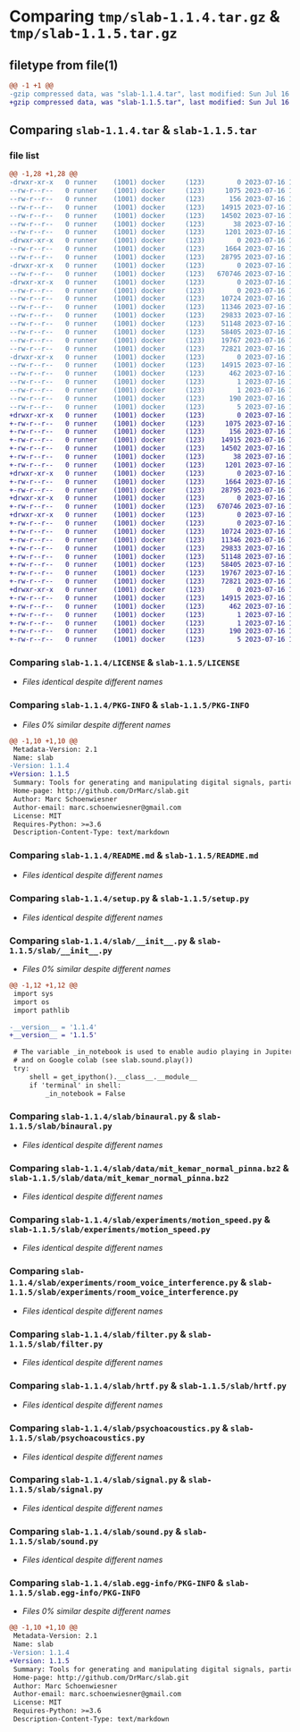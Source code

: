 # Comparing `tmp/slab-1.1.4.tar.gz` & `tmp/slab-1.1.5.tar.gz`

## filetype from file(1)

```diff
@@ -1 +1 @@
-gzip compressed data, was "slab-1.1.4.tar", last modified: Sun Jul 16 11:42:46 2023, max compression
+gzip compressed data, was "slab-1.1.5.tar", last modified: Sun Jul 16 17:44:53 2023, max compression
```

## Comparing `slab-1.1.4.tar` & `slab-1.1.5.tar`

### file list

```diff
@@ -1,28 +1,28 @@
-drwxr-xr-x   0 runner    (1001) docker     (123)        0 2023-07-16 11:42:46.724534 slab-1.1.4/
--rw-r--r--   0 runner    (1001) docker     (123)     1075 2023-07-16 11:42:36.000000 slab-1.1.4/LICENSE
--rw-r--r--   0 runner    (1001) docker     (123)      156 2023-07-16 11:42:36.000000 slab-1.1.4/MANIFEST.in
--rw-r--r--   0 runner    (1001) docker     (123)    14915 2023-07-16 11:42:46.724534 slab-1.1.4/PKG-INFO
--rw-r--r--   0 runner    (1001) docker     (123)    14502 2023-07-16 11:42:36.000000 slab-1.1.4/README.md
--rw-r--r--   0 runner    (1001) docker     (123)       38 2023-07-16 11:42:46.724534 slab-1.1.4/setup.cfg
--rw-r--r--   0 runner    (1001) docker     (123)     1201 2023-07-16 11:42:36.000000 slab-1.1.4/setup.py
-drwxr-xr-x   0 runner    (1001) docker     (123)        0 2023-07-16 11:42:46.724534 slab-1.1.4/slab/
--rw-r--r--   0 runner    (1001) docker     (123)     1664 2023-07-16 11:42:36.000000 slab-1.1.4/slab/__init__.py
--rw-r--r--   0 runner    (1001) docker     (123)    28795 2023-07-16 11:42:36.000000 slab-1.1.4/slab/binaural.py
-drwxr-xr-x   0 runner    (1001) docker     (123)        0 2023-07-16 11:42:46.724534 slab-1.1.4/slab/data/
--rw-r--r--   0 runner    (1001) docker     (123)   670746 2023-07-16 11:42:36.000000 slab-1.1.4/slab/data/mit_kemar_normal_pinna.bz2
-drwxr-xr-x   0 runner    (1001) docker     (123)        0 2023-07-16 11:42:46.724534 slab-1.1.4/slab/experiments/
--rw-r--r--   0 runner    (1001) docker     (123)        0 2023-07-16 11:42:36.000000 slab-1.1.4/slab/experiments/__init__.py
--rw-r--r--   0 runner    (1001) docker     (123)    10724 2023-07-16 11:42:36.000000 slab-1.1.4/slab/experiments/motion_speed.py
--rw-r--r--   0 runner    (1001) docker     (123)    11346 2023-07-16 11:42:36.000000 slab-1.1.4/slab/experiments/room_voice_interference.py
--rw-r--r--   0 runner    (1001) docker     (123)    29833 2023-07-16 11:42:36.000000 slab-1.1.4/slab/filter.py
--rw-r--r--   0 runner    (1001) docker     (123)    51148 2023-07-16 11:42:36.000000 slab-1.1.4/slab/hrtf.py
--rw-r--r--   0 runner    (1001) docker     (123)    58405 2023-07-16 11:42:36.000000 slab-1.1.4/slab/psychoacoustics.py
--rw-r--r--   0 runner    (1001) docker     (123)    19767 2023-07-16 11:42:36.000000 slab-1.1.4/slab/signal.py
--rw-r--r--   0 runner    (1001) docker     (123)    72821 2023-07-16 11:42:36.000000 slab-1.1.4/slab/sound.py
-drwxr-xr-x   0 runner    (1001) docker     (123)        0 2023-07-16 11:42:46.724534 slab-1.1.4/slab.egg-info/
--rw-r--r--   0 runner    (1001) docker     (123)    14915 2023-07-16 11:42:46.000000 slab-1.1.4/slab.egg-info/PKG-INFO
--rw-r--r--   0 runner    (1001) docker     (123)      462 2023-07-16 11:42:46.000000 slab-1.1.4/slab.egg-info/SOURCES.txt
--rw-r--r--   0 runner    (1001) docker     (123)        1 2023-07-16 11:42:46.000000 slab-1.1.4/slab.egg-info/dependency_links.txt
--rw-r--r--   0 runner    (1001) docker     (123)        1 2023-07-16 11:42:46.000000 slab-1.1.4/slab.egg-info/not-zip-safe
--rw-r--r--   0 runner    (1001) docker     (123)      190 2023-07-16 11:42:46.000000 slab-1.1.4/slab.egg-info/requires.txt
--rw-r--r--   0 runner    (1001) docker     (123)        5 2023-07-16 11:42:46.000000 slab-1.1.4/slab.egg-info/top_level.txt
+drwxr-xr-x   0 runner    (1001) docker     (123)        0 2023-07-16 17:44:53.391598 slab-1.1.5/
+-rw-r--r--   0 runner    (1001) docker     (123)     1075 2023-07-16 17:44:40.000000 slab-1.1.5/LICENSE
+-rw-r--r--   0 runner    (1001) docker     (123)      156 2023-07-16 17:44:40.000000 slab-1.1.5/MANIFEST.in
+-rw-r--r--   0 runner    (1001) docker     (123)    14915 2023-07-16 17:44:53.391598 slab-1.1.5/PKG-INFO
+-rw-r--r--   0 runner    (1001) docker     (123)    14502 2023-07-16 17:44:40.000000 slab-1.1.5/README.md
+-rw-r--r--   0 runner    (1001) docker     (123)       38 2023-07-16 17:44:53.391598 slab-1.1.5/setup.cfg
+-rw-r--r--   0 runner    (1001) docker     (123)     1201 2023-07-16 17:44:40.000000 slab-1.1.5/setup.py
+drwxr-xr-x   0 runner    (1001) docker     (123)        0 2023-07-16 17:44:53.387598 slab-1.1.5/slab/
+-rw-r--r--   0 runner    (1001) docker     (123)     1664 2023-07-16 17:44:40.000000 slab-1.1.5/slab/__init__.py
+-rw-r--r--   0 runner    (1001) docker     (123)    28795 2023-07-16 17:44:40.000000 slab-1.1.5/slab/binaural.py
+drwxr-xr-x   0 runner    (1001) docker     (123)        0 2023-07-16 17:44:53.387598 slab-1.1.5/slab/data/
+-rw-r--r--   0 runner    (1001) docker     (123)   670746 2023-07-16 17:44:40.000000 slab-1.1.5/slab/data/mit_kemar_normal_pinna.bz2
+drwxr-xr-x   0 runner    (1001) docker     (123)        0 2023-07-16 17:44:53.387598 slab-1.1.5/slab/experiments/
+-rw-r--r--   0 runner    (1001) docker     (123)        0 2023-07-16 17:44:40.000000 slab-1.1.5/slab/experiments/__init__.py
+-rw-r--r--   0 runner    (1001) docker     (123)    10724 2023-07-16 17:44:40.000000 slab-1.1.5/slab/experiments/motion_speed.py
+-rw-r--r--   0 runner    (1001) docker     (123)    11346 2023-07-16 17:44:40.000000 slab-1.1.5/slab/experiments/room_voice_interference.py
+-rw-r--r--   0 runner    (1001) docker     (123)    29833 2023-07-16 17:44:40.000000 slab-1.1.5/slab/filter.py
+-rw-r--r--   0 runner    (1001) docker     (123)    51148 2023-07-16 17:44:40.000000 slab-1.1.5/slab/hrtf.py
+-rw-r--r--   0 runner    (1001) docker     (123)    58405 2023-07-16 17:44:40.000000 slab-1.1.5/slab/psychoacoustics.py
+-rw-r--r--   0 runner    (1001) docker     (123)    19767 2023-07-16 17:44:40.000000 slab-1.1.5/slab/signal.py
+-rw-r--r--   0 runner    (1001) docker     (123)    72821 2023-07-16 17:44:40.000000 slab-1.1.5/slab/sound.py
+drwxr-xr-x   0 runner    (1001) docker     (123)        0 2023-07-16 17:44:53.387598 slab-1.1.5/slab.egg-info/
+-rw-r--r--   0 runner    (1001) docker     (123)    14915 2023-07-16 17:44:53.000000 slab-1.1.5/slab.egg-info/PKG-INFO
+-rw-r--r--   0 runner    (1001) docker     (123)      462 2023-07-16 17:44:53.000000 slab-1.1.5/slab.egg-info/SOURCES.txt
+-rw-r--r--   0 runner    (1001) docker     (123)        1 2023-07-16 17:44:53.000000 slab-1.1.5/slab.egg-info/dependency_links.txt
+-rw-r--r--   0 runner    (1001) docker     (123)        1 2023-07-16 17:44:53.000000 slab-1.1.5/slab.egg-info/not-zip-safe
+-rw-r--r--   0 runner    (1001) docker     (123)      190 2023-07-16 17:44:53.000000 slab-1.1.5/slab.egg-info/requires.txt
+-rw-r--r--   0 runner    (1001) docker     (123)        5 2023-07-16 17:44:53.000000 slab-1.1.5/slab.egg-info/top_level.txt
```

### Comparing `slab-1.1.4/LICENSE` & `slab-1.1.5/LICENSE`

 * *Files identical despite different names*

### Comparing `slab-1.1.4/PKG-INFO` & `slab-1.1.5/PKG-INFO`

 * *Files 0% similar despite different names*

```diff
@@ -1,10 +1,10 @@
 Metadata-Version: 2.1
 Name: slab
-Version: 1.1.4
+Version: 1.1.5
 Summary: Tools for generating and manipulating digital signals, particularly sounds.
 Home-page: http://github.com/DrMarc/slab.git
 Author: Marc Schoenwiesner
 Author-email: marc.schoenwiesner@gmail.com
 License: MIT
 Requires-Python: >=3.6
 Description-Content-Type: text/markdown
```

### Comparing `slab-1.1.4/README.md` & `slab-1.1.5/README.md`

 * *Files identical despite different names*

### Comparing `slab-1.1.4/setup.py` & `slab-1.1.5/setup.py`

 * *Files identical despite different names*

### Comparing `slab-1.1.4/slab/__init__.py` & `slab-1.1.5/slab/__init__.py`

 * *Files 0% similar despite different names*

```diff
@@ -1,12 +1,12 @@
 import sys
 import os
 import pathlib
 
-__version__ = '1.1.4'
+__version__ = '1.1.5'
 
 # The variable _in_notebook is used to enable audio playing in Jupiter notebooks
 # and on Google colab (see slab.sound.play())
 try:
     shell = get_ipython().__class__.__module__
     if 'terminal' in shell:
         _in_notebook = False
```

### Comparing `slab-1.1.4/slab/binaural.py` & `slab-1.1.5/slab/binaural.py`

 * *Files identical despite different names*

### Comparing `slab-1.1.4/slab/data/mit_kemar_normal_pinna.bz2` & `slab-1.1.5/slab/data/mit_kemar_normal_pinna.bz2`

 * *Files identical despite different names*

### Comparing `slab-1.1.4/slab/experiments/motion_speed.py` & `slab-1.1.5/slab/experiments/motion_speed.py`

 * *Files identical despite different names*

### Comparing `slab-1.1.4/slab/experiments/room_voice_interference.py` & `slab-1.1.5/slab/experiments/room_voice_interference.py`

 * *Files identical despite different names*

### Comparing `slab-1.1.4/slab/filter.py` & `slab-1.1.5/slab/filter.py`

 * *Files identical despite different names*

### Comparing `slab-1.1.4/slab/hrtf.py` & `slab-1.1.5/slab/hrtf.py`

 * *Files identical despite different names*

### Comparing `slab-1.1.4/slab/psychoacoustics.py` & `slab-1.1.5/slab/psychoacoustics.py`

 * *Files identical despite different names*

### Comparing `slab-1.1.4/slab/signal.py` & `slab-1.1.5/slab/signal.py`

 * *Files identical despite different names*

### Comparing `slab-1.1.4/slab/sound.py` & `slab-1.1.5/slab/sound.py`

 * *Files identical despite different names*

### Comparing `slab-1.1.4/slab.egg-info/PKG-INFO` & `slab-1.1.5/slab.egg-info/PKG-INFO`

 * *Files 0% similar despite different names*

```diff
@@ -1,10 +1,10 @@
 Metadata-Version: 2.1
 Name: slab
-Version: 1.1.4
+Version: 1.1.5
 Summary: Tools for generating and manipulating digital signals, particularly sounds.
 Home-page: http://github.com/DrMarc/slab.git
 Author: Marc Schoenwiesner
 Author-email: marc.schoenwiesner@gmail.com
 License: MIT
 Requires-Python: >=3.6
 Description-Content-Type: text/markdown
```

